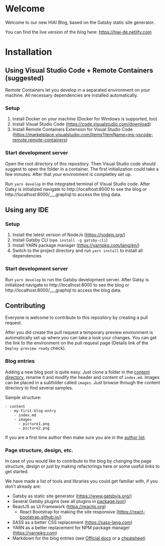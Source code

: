 # Welcome

Welcome to our new HIAI Blog, based on the Gatsby static site generator.

You can find the live version of the blog here: https://hiai-de.netlify.com

# Installation

## Using Visual Studio Code + Remote Containers (suggested)

Remote Containers let you develop in a separated environment on your machine. All necessary dependencies are installed automatically.

### Setup

1. Install Docker on your machine (Docker for Windows is supported, too)
2. Install Visual Studio Code (https://code.visualstudio.com/download)
3. Install Remote Containers Extension for Visual Studio Code (https://marketplace.visualstudio.com/items?itemName=ms-vscode-remote.remote-containers)

### Start development server

Open the root directory of this repository. Then Visual Studio code should suggest to open the folder in a container. The first initialization could take a few minutes. After that your environment is completley set up.

Run `yarn develop` in the integrated terminal of Visual Studio code. After Gatsy is initialized navigate to http://localhost:8000 to see the blog or http://localhost:8000/___graphql to access the blog data.

## Using any IDE

### Setup

1. Install the latest version of NodeJs (https://nodejs.org/)
2. Install Gatsby CLI (`npm install -g gatsby-cli`)
3. Install YARN package manager (https://yarnpkg.com/lang/en/)
4. Switch to the project directory and run `yarn install` to install all dependencies

### Start development server

Run `yarn develop` to run the Gatsby development server. After Gatsy is initialized navigate to http://localhost:8000 to see the blog or http://localhost:8000/___graphql to access the blog data.

## Contributing

Everyone is welcome to contribute to this repository by creating a pull request.

After you did create the pull request a temporary preview environment is automatically set up where you can take a look your changes. You can get the link to the environment on the pull request page (Details link of the `Deploy preview ready` check).

### Blog entries

Adding a new blog post is quite easy. Just clone a folder in the [content directory](src/content), rename it and modify the header and content of `index.md`. Images can be placed in a subfolder called `images`. Just browse through the content directory to find several samples.

Sample structure:
```
- content
  - my-first-blog-entry
    - index.md
    - images
      - picture1.png
      - picture2.png
```

If you are a first time author then make sure you are in the [author list](src/mappings/authors.yaml).

### Page structure, design, etc.

In case of you would like to contribute to the blog by changing the page structure, design or just by making refactorings here or some useful links to get started.

We have made a list of tools and libraries you could get familiar with, if you don't already are:

- Gatsby as static site generator (https://www.gatsbyjs.org/)
- Several Gatsby plugins (see all plugins in [package.json](package.json))
- ReactJS as UI Framework (https://reactjs.org)
    - React Bootstrap for making the site responsive (https://react-bootstrap.github.io/)
- SASS as a better CSS replacement (https://sass-lang.com)
- YARN as a better replacement for NPM package manager (https://yarnpkg.com)
- Markdown for the blog entries (see [Official docs](https://daringfireball.net/projects/markdown/) or a [cheatsheet](https://github.com/adam-p/markdown-here/wiki/Markdown-Cheatsheet))